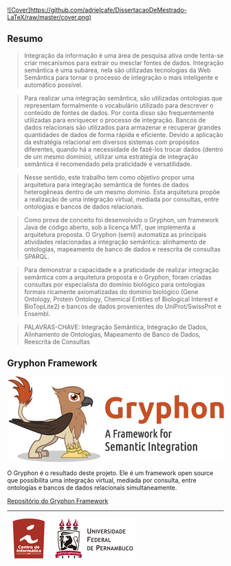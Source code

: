 [![Cover]https://github.com/adrielcafe/DissertacaoDeMestrado-LaTeX/raw/master/cover.png)](https://github.com/adrielcafe/DissertacaoDeMestrado-LaTeX/raw/master/DissertaçãoMestradoAdrielCafé.pdf)

## Resumo
> Integração da informação é uma área de pesquisa ativa onde tenta-se criar mecanismos para extrair ou mesclar fontes de dados. Integração semântica é uma subárea, nela são utilizadas tecnologias da Web Semântica para tornar o processo de integração o mais inteligente e automático possível. 

> Para realizar uma integração semântica, são utilizadas ontologias que representam formalmente o vocabulário utilizado para descrever o conteúdo de fontes de dados. Por conta disso são frequentemente utilizadas para enriquecer o processo de integração. Bancos de dados relacionais são utilizados para armazenar e recuperar grandes quantidades de dados de forma rápida e eficiente. Devido a aplicação da estratégia relacional em diversos sistemas com propósitos diferentes, quando há a necessidade de fazê-los trocar dados (dentro de um mesmo domínio), utilizar uma estratégia de integração semântica é recomendado pela praticidade e versatilidade.

> Nesse sentido, este trabalho tem como objetivo propor uma arquitetura para integração semântica de fontes de dados heterogêneas dentro de um mesmo domínio. Esta arquitetura propõe a realização de uma integração virtual, mediada por consultas, entre ontologias e bancos de dados relacionais. 

> Como prova de conceito foi desenvolvido o Gryphon, um framework Java de código aberto, sob a licença MIT, que implementa a arquitetura proposta. O Gryphon (semi) automatiza as principais atividades relacionadas a integração semântica: alinhamento de ontologias, mapeamento de banco de dados e reescrita de consultas SPARQL. 

> Para demonstrar a capacidade e a praticidade de realizar integração semântica com a arquitetura proposta e o Gryphon, foram criadas consultas por especialista do domínio biológico para ontologias formais ricamente axiomatizadas do domínio biológico (Gene Ontology, Protein Ontology, Chemical Entities of Biological Interest e BioTopLite2) e bancos de dados provenientes do UniProt/SwissProt e Ensembl.

> PALAVRAS-CHAVE: Integração Semântica, Integração de Dados, Alinhamento de Ontologias, Mapeamento de Banco de Dados, Reescrita de Consultas

## Gryphon Framework
![](https://github.com/adrielcafe/GryphonFramework/raw/master/images/gryphon.png)

O Gryphon é o resultado deste projeto. Ele é um framework open source que possibilita uma integração virtual, mediada por consulta, entre ontologias e bancos de dados relacionais simultaneamente.

[Repositório do Gryphon Framework](https://github.com/adrielcafe/GryphonFramework)

* * *
[![CIn-UFPE](https://github.com/adrielcafe/GryphonFramework/raw/master/images/cin.png)](http://www2.cin.ufpe.br)
[![UFPE](https://github.com/adrielcafe/GryphonFramework/raw/master/images/ufpe.png)](http://www.ufpe.br)
